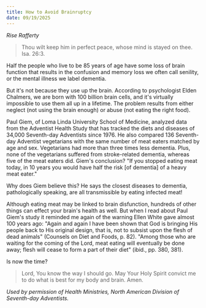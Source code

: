 ```yaml
---
title: How to Avoid Brainruptcy
date: 09/19/2025
---
```


_Rise Rafferty_

> <p></p>
> Thou wilt keep him in perfect peace, whose mind is stayed on thee. Isa. 26:3.

Half the people who live to be 85 years of age have some loss of brain function that results in the confusion and memory loss we often call senility, or the mental illness we label dementia.

But it's not because they use up the brain. According to psychologist Elden Chalmers, we are born with 100 billion brain cells, and it's virtually impossible to use them all up in a lifetime. The problem results from either neglect (not using the brain enough) or abuse (not eating the right food).

Paul Giem, of Loma Linda University School of Medicine, analyzed data from the Adventist Health Study that has tracked the diets and diseases of 34,000 Seventh-day Adventists since 1976. He also compared 136 Seventh-day Adventist vegetarians with the same number of meat eaters matched by age and sex. Vegetarians had more than three times less dementia. Plus, none of the vegetarians suffered from stroke-related dementia, whereas five of the meat eaters did. Giem's conclusion? "If you stopped eating meat today, in 10 years you would have half the risk [of dementia] of a heavy meat eater."

Why does Giem believe this? He says the closest diseases to dementia, pathologically speaking, are all transmissible by eating infected meat!

Although eating meat may be linked to brain disfunction, hundreds of other things can effect your brain's health as well. But when I read about Paul Giem's study it reminded me again of the warning Ellen White gave almost 100 years ago: "Again and again I have been shown that God is bringing His people back to His original design, that is, not to subsist upon the flesh of dead animals" (Counsels on Diet and Foods, p. 82). "Among those who are waiting for the coming of the Lord, meat eating will eventually be done away; flesh will cease to form a part of their diet" (ibid., pp. 380, 381).

Is now the time?

> <callout></callout>
> Lord, You know the way I should go. May Your Holy Spirit convict me to do what is best for my body and brain. Amen.

_Used by permission of Health Ministries, North American Division of Seventh-day Adventists._